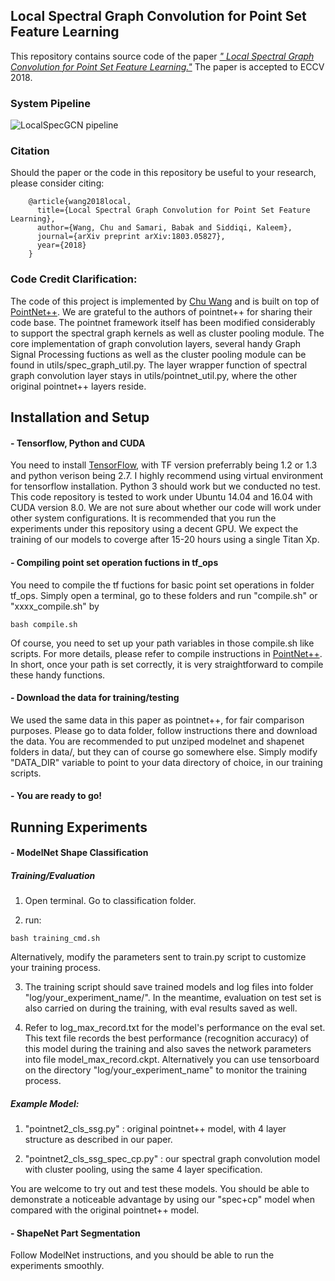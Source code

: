 ## Local Spectral Graph Convolution for Point Set Feature Learning
This repository contains source code of the paper [*"
Local Spectral Graph Convolution for Point Set Feature Learning."*](https://arxiv.org/abs/1803.05827) The paper is accepted to ECCV 2018. 

### System Pipeline
![LocalSpecGCN pipeline](http://www.cim.mcgill.ca/~chuwang/files/LocalSpecGCN/framework.png)

### Citation
Should the paper or the code in this repository be useful to your research, please consider citing:

        @article{wang2018local,
          title={Local Spectral Graph Convolution for Point Set Feature Learning},
          author={Wang, Chu and Samari, Babak and Siddiqi, Kaleem},
          journal={arXiv preprint arXiv:1803.05827},
          year={2018}
        }


### **Code Credit Clarification:**
The code of this project is implemented by <a href="http://www.cim.mcgill.ca/~chuwang/index.html">Chu Wang</a> 
and is built on top of <a href="https://github.com/charlesq34/pointnet2">PointNet++</a>. We are grateful to the authors of pointnet++ for sharing their code base. The pointnet framework itself has been modified considerably to support the spectral graph kernels as well as cluster pooling module. The core implementation of graph convolution layers, several handy Graph Signal Processing fuctions as well as the cluster pooling module can be found in utils/spec_graph_util.py. The layer wrapper function of spectral graph convolution layer stays in utils/pointnet_util.py, where the other original pointnet++ layers reside. <br/>


## Installation and Setup
#### - Tensorflow, Python and CUDA
You need to install <a href="https://www.tensorflow.org/install/">TensorFlow</a>, with TF version preferrably being 1.2 or 1.3 and python verison being 2.7. I highly recommend using virtual environment for tensorflow installation. Python 3 should work but we conducted no test. This code repository is tested to work under Ubuntu 14.04 and 16.04 with CUDA version 8.0. We are not sure about whether our code will work under other system configurations. It is recommended that you run the experiments under this repository using a decent GPU. We expect the training of our models to coverge after 15-20 hours using a single Titan Xp.

#### - Compiling point set operation fuctions in tf_ops
You need to compile the tf fuctions for basic point set operations in folder tf_ops. Simply open a terminal, go to these folders and run "compile.sh" or "xxxx_compile.sh" by 
```
bash compile.sh
```
Of course, you need to set up your path variables in those compile.sh like scripts. For more details, please refer to compile instructions in <a href="https://github.com/charlesq34/pointnet2">PointNet++</a>. In short, once your path is set correctly, it is very straightforward to compile these handy functions. 

#### - Download the data for training/testing
We used the same data in this paper as pointnet++, for fair comparison purposes. Please go to data folder, follow instructions there and download the data. You are recommended to put unziped modelnet and shapenet folders in data/, but they can of course go somewhere else. Simply modify "DATA_DIR" variable to point to your data directory of choice, in our training scripts.

#### - You are ready to go! <br/>


## Running Experiments
#### - ModelNet Shape Classification
##### Training/Evaluation
1. Open terminal. Go to classification folder.

2. run:
```
bash training_cmd.sh
```
Alternatively, modify the parameters sent to train.py script to customize your training process.

3. The training script should save trained models and log files into folder "log/your_experiment_name/". In the meantime, evaluation on test set is also carried on during the training, with eval results saved as well.

4. Refer to log_max_record.txt for the model's performance on the eval set. This text file records the best performance (recognition accuracy) of this model during the training and also saves the network parameters into file model_max_record.ckpt. Alternatively you can use tensorboard on the directory "log/your_experiment_name" to monitor the training process. 

##### Example Model: 
1. "pointnet2_cls_ssg.py" : original pointnet++ model, with 4 layer structure as described in our paper.

2. "pointnet2_cls_ssg_spec_cp.py" : our spectral graph convolution model with cluster pooling, using the same 4 layer specification.

You are welcome to try out and test these models. You should be able to demonstrate a noticeable advantage by using our "spec+cp" model when compared with the original pointnet++ model. 

#### - ShapeNet Part Segmentation
Follow ModelNet instructions, and you should be able to run the experiments smoothly. 


